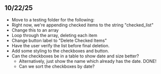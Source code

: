 ## 10/22/25
- Move to a testing folder for the following:
- Right now, we're appending checked items to the string "checked_list"
- Change this to an array
- Loop through the array, deleting each item
- Change button label to "Delete Checked Items"
- Have the user verify the list before final deletion.
- Add some styling to the checkboxes and button.
- Can the checkboxes be in a table to show date and size better?
    - Alternatively, just show the name which already has the date. DONE!
    - Can we sort the checkboxes by date?